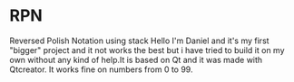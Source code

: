 # RPN
Reversed Polish Notation using stack
Hello I'm Daniel and it's my first "bigger" project and it not works the best but i have tried to build it on my own without any kind of help.It is based on Qt and it was made with Qtcreator. It works fine on numbers from 0 to 99.
